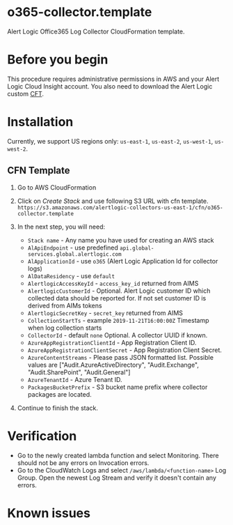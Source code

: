 # o365-collector.template

Alert Logic Office365 Log Collector CloudFormation template.

 
# Before you begin

This procedure requires administrative permissions in AWS and your Alert Logic 
Cloud Insight account. You also need to download the Alert Logic custom [CFT](https://github.com/alertlogic/paws-collector/blob/master/collectors/o365/cfn/o365-collector.template).


# Installation

Currently, we support US regions only: `us-east-1`, `us-east-2`, `us-west-1`, 
`us-west-2`.


## CFN Template
1. Go to AWS CloudFormation 
1. Click on *Create Stack* and use following S3 URL with cfn template.
`https://s3.amazonaws.com/alertlogic-collectors-us-east-1/cfn/o365-collector.template`
1. In the next step, you will need:
   - `Stack name` - Any name you have used for creating an AWS stack
   - `AlApiEndpoint` - use predefined `api.global-services.global.alertlogic.com` 
   - `AlApplicationId` - use `o365` (Alert Logic Application Id for collector logs)  
   - `AlDataResidency` - use `default`
   - `AlertlogicAccessKeyId` - `access_key_id` returned from AIMS
   - `AlertlogicCustomerId` - Optional. Alert Logic customer ID which collected data should be reported for. If not set customer ID is derived from AIMs tokens
   - `AlertlogicSecretKey` - `secret_key` returned from AIMS
   - `CollectionStartTs` - example `2019-11-21T16:00:00Z` Timestamp when log collection starts
   - `CollectorId` - default `none` Optional. A collector UUID if known.
   - `AzureAppRegistrationClientId` - App Registration Client ID. 
   - `AzureAppRegistrationClientSecret` - App Registration Client Secret.
   - `AzureContentStreams` - Please pass JSON formatted list. Possible values are ["Audit.AzureActiveDirectory", "Audit.Exchange", "Audit.SharePoint", "Audit.General"] 
   - `AzureTenantId` - Azure Tenant ID.
   - `PackagesBucketPrefix` - S3 bucket name prefix where collector packages are located.

1. Continue to finish the stack.


# Verification 
- Go to the newly created lambda function and select Monitoring. 
There should not be any errors on Invocation errors.
- Go to the CloudWatch Logs and select `/aws/lambda/<function-name>` Log 
Group. Open the newest Log Stream and verify it doesn't contain any errors.


# Known issues

